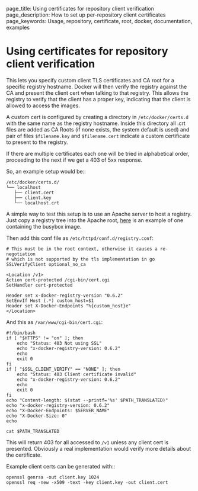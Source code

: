 page_title: Using certificates for repository client verification
page_description: How to set up per-repository client certificates
page_keywords: Usage, repository, certificate, root, docker, documentation, examples

# Using certificates for repository client verification

This lets you specify custom client TLS certificates and CA root for a
specific registry hostname. Docker will then verify the registry
against the CA and present the client cert when talking to that
registry. This allows the registry to verify that the client has a
proper key, indicating that the client is allowed to access the
images.

A custom cert is configured by creating a directory in
`/etc/docker/certs.d` with the same name as the registry hostname. Inside
this directory all .crt files are added as CA Roots (if none exists,
the system default is used) and pair of files `$filename.key` and
`$filename.cert` indicate a custom certificate to present to the
registry.

If there are multiple certificates each one will be tried in
alphabetical order, proceeding to the next if we get a 403 of 5xx
response.

So, an example setup would be::

    /etc/docker/certs.d/
    └── localhost
       ├── client.cert
       ├── client.key
       └── localhost.crt

A simple way to test this setup is to use an Apache server to host a
registry. Just copy a registry tree into the Apache root,
[here](http://people.gnome.org/~alexl/v1.tar.gz) is an example of one
containing the busybox image.

Then add this conf file as `/etc/httpd/conf.d/registry.conf`:

    # This must be in the root context, otherwise it causes a re-negotiation
    # which is not supported by the tls implementation in go
    SSLVerifyClient optional_no_ca

    <Location /v1>
    Action cert-protected /cgi-bin/cert.cgi
    SetHandler cert-protected

    Header set x-docker-registry-version "0.6.2"
    SetEnvIf Host (.*) custom_host=$1
    Header set X-Docker-Endpoints "%{custom_host}e"
    </Location>

And this as `/var/www/cgi-bin/cert.cgi`:

    #!/bin/bash
    if [ "$HTTPS" != "on" ]; then
        echo "Status: 403 Not using SSL"
        echo "x-docker-registry-version: 0.6.2"
        echo
        exit 0
    fi
    if [ "$SSL_CLIENT_VERIFY" == "NONE" ]; then
        echo "Status: 403 Client certificate invalid"
        echo "x-docker-registry-version: 0.6.2"
        echo
        exit 0
    fi
    echo "Content-length: $(stat --printf='%s' $PATH_TRANSLATED)"
    echo "x-docker-registry-version: 0.6.2"
    echo "X-Docker-Endpoints: $SERVER_NAME"
    echo "X-Docker-Size: 0"
    echo

    cat $PATH_TRANSLATED

This will return 403 for all accessed to `/v1` unless any client cert is
presented. Obviously a real implementation would verify more details
about the certificate.

Example client certs can be generated with::

    openssl genrsa -out client.key 1024
    openssl req -new -x509 -text -key client.key -out client.cert
